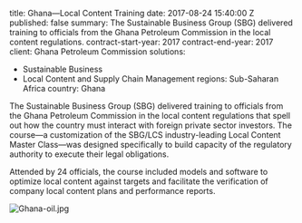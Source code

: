 
title: Ghana—Local Content Training
date: 2017-08-24 15:40:00 Z
published: false
summary: The Sustainable Business Group (SBG) delivered training to officials from
  the Ghana Petroleum Commission in the local content regulations.
contract-start-year: 2017
contract-end-year: 2017
client: Ghana Petroleum Commission
solutions:
- Sustainable Business
- Local Content and Supply Chain Management
regions: Sub-Saharan Africa
country: Ghana


The Sustainable Business Group (SBG) delivered training to officials from the Ghana Petroleum Commission in the local content regulations that spell out how the country must interact with foreign private sector investors. The course—a customization of the SBG/LCS industry-leading Local Content Master Class—was designed specifically to build capacity of the regulatory authority to execute their legal obligations.

Attended by 24 officials, the course included models and software to optimize local content against targets and facilitate the verification of company local content plans and performance reports.

![Ghana-oil.jpg](/uploads/Ghana-oil.jpg)
